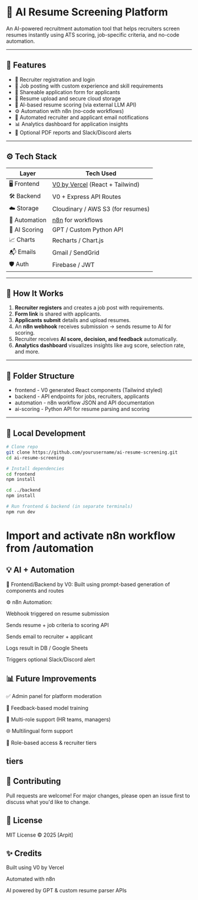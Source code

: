 # 🧠 AI Resume Screening Platform

An AI-powered recruitment automation tool that helps recruiters screen resumes instantly using ATS scoring, job-specific criteria, and no-code automation.

---

## 🚀 Features

- 📝 Recruiter registration and login
- 📄 Job posting with custom experience and skill requirements
- 🔗 Shareable application form for applicants
- 📂 Resume upload and secure cloud storage
- 🤖 AI-based resume scoring (via external LLM API)
- ⚙️ Automation with n8n (no-code workflows)
- 📧 Automated recruiter and applicant email notifications
- 📊 Analytics dashboard for application insights
- 🧾 Optional PDF reports and Slack/Discord alerts

---

## ⚙️ Tech Stack

| Layer        | Tech Used                      |
|-------------|---------------------------------|
| 🖥 Frontend   | [V0 by Vercel](https://v0.dev) (React + Tailwind) |
| 🛠 Backend    | V0 + Express API Routes        |
| ☁️ Storage    | Cloudinary / AWS S3 (for resumes) |
| 🔄 Automation | [n8n](https://n8n.io) for workflows |
| 🧠 AI Scoring | GPT / Custom Python API        |
| 📈 Charts     | Recharts / Chart.js            |
| 📬 Emails     | Gmail / SendGrid               |
| 🛡 Auth       | Firebase / JWT                 |

---

## 🧩 How It Works

1. **Recruiter registers** and creates a job post with requirements.
2. **Form link** is shared with applicants.
3. **Applicants submit** details and upload resumes.
4. An **n8n webhook** receives submission → sends resume to AI for scoring.
5. Recruiter receives **AI score, decision, and feedback** automatically.
6. **Analytics dashboard** visualizes insights like avg score, selection rate, and more.

---

## 📂 Folder Structure

- frontend - V0 generated React components (Tailwind styled)
- backend - API endpoints for jobs, recruiters, applicants
-   automation - n8n workflow JSON and API documentation
 -  ai-scoring - Python API for resume parsing and scoring

---

## 🧪 Local Development

```bash
# Clone repo
git clone https://github.com/yourusername/ai-resume-screening.git
cd ai-resume-screening

# Install dependencies
cd frontend
npm install

cd ../backend
npm install

# Run frontend & backend (in separate terminals)
npm run dev
```
# Import and activate n8n workflow from /automation
## 💡 AI + Automation
🔮 Frontend/Backend by V0: Built using prompt-based generation of components and routes

⚙️ n8n Automation:

Webhook triggered on resume submission

Sends resume + job criteria to scoring API

Sends email to recruiter + applicant

Logs result in DB / Google Sheets

Triggers optional Slack/Discord alert
## 📊 Future Improvements
✅ Admin panel for platform moderation

🧠 Feedback-based model training

📁 Multi-role support (HR teams, managers)

🌐 Multilingual form support

🔐 Role-based access & recruiter tiers
## tiers

## 🙌 Contributing
Pull requests are welcome! For major changes, please open an issue first to discuss what you'd like to change.

## 📜 License
MIT License © 2025 [Arpit]
## ✨ Credits
Built using V0 by Vercel

Automated with n8n

AI powered by GPT & custom resume parser APIs

